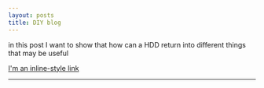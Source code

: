 ```yaml
---
layout: posts
title: DIY blog
---
```

in this post I want to show that how can a HDD return into different things that may be useful 
  
  [I'm an inline-style link](https://youtu.be/2Qq2awaOzhU)




---

